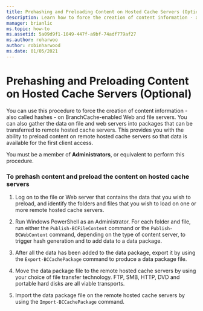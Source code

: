 ```yaml
---
title: Prehashing and Preloading Content on Hosted Cache Servers (Optional)
description: Learn how to force the creation of content information - also called hashes - on BranchCache-enabled Web and file servers.
manager: brianlic
ms.topic: how-to
ms.assetid: 5a09d9f1-1049-447f-a9bf-74adf779af27
ms.author: roharwoo
author: robinharwood
ms.date: 01/05/2021
---
```

# Prehashing and Preloading Content on Hosted Cache Servers (Optional)

You can use this procedure to force the creation of content information - also called hashes - on BranchCache-enabled Web and file servers. You can also gather the data on file and web servers into packages that can be transferred to remote hosted cache servers.  This provides you with the ability to preload content on remote hosted cache servers so that data is available for the first client access.

You must be a member of **Administrators**, or equivalent to perform this procedure.

### To prehash content and preload the content on hosted cache servers

1.  Log on to the file or Web server that contains the data that you wish to preload, and identify the folders and files that you wish to load on one or more remote hosted cache servers.

2.  Run Windows PowerShell as an Administrator. For each folder and file, run either the `Publish-BCFileContent` command or the `Publish-BCWebContent` command, depending on the type of content server, to trigger hash generation and to add data to a data package.

3.  After all the data has been added to the data package, export it by using the `Export-BCCachePackage` command to produce a data package file.

4.  Move the data package file to the remote hosted cache servers by using your choice of file transfer technology.  FTP, SMB, HTTP, DVD and portable hard disks are all viable transports.

5.  Import the data package file on the remote hosted cache servers by using the `Import-BCCachePackage` command.



